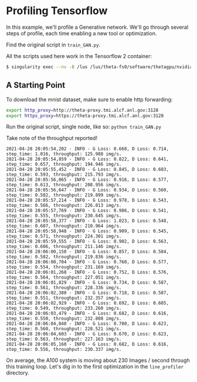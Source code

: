 # Profiling Tensorflow

In this example, we'll profile a Generative network.  We'll go through several steps of profile, each time enabling a new tool or optimization.

Find the original script in `train_GAN.py`.

All the scripts used here work in the Tensorflow 2 container:

```bash
$ singularity exec --nv -B /lus /lus/theta-fs0/software/thetagpu/nvidia-containers/tensorflow2/tf2_21.02-py3.simg bash
```


## A Starting Point

To download the mnist dataset, make sure to enable http forwarding:
```bash
export http_proxy=http://theta-proxy.tmi.alcf.anl.gov:3128
export https_proxy=https://theta-proxy.tmi.alcf.anl.gov:3128
```

Run the original script, single node, like so:
`python train_GAN.py`

Take note of the throughput reported!

```
2021-04-28 20:05:54,202 - INFO - G Loss: 0.668, D Loss: 0.714, step_time: 1.016, throughput: 125.988 img/s.
2021-04-28 20:05:54,859 - INFO - G Loss: 0.822, D Loss: 0.641, step_time: 0.657, throughput: 194.946 img/s.
2021-04-28 20:05:55,452 - INFO - G Loss: 0.845, D Loss: 0.603, step_time: 0.593, throughput: 215.793 img/s.
2021-04-28 20:05:56,065 - INFO - G Loss: 0.916, D Loss: 0.577, step_time: 0.613, throughput: 208.956 img/s.
2021-04-28 20:05:56,647 - INFO - G Loss: 0.934, D Loss: 0.560, step_time: 0.582, throughput: 219.899 img/s.
2021-04-28 20:05:57,214 - INFO - G Loss: 0.978, D Loss: 0.543, step_time: 0.566, throughput: 226.013 img/s.
2021-04-28 20:05:57,769 - INFO - G Loss: 0.986, D Loss: 0.541, step_time: 0.555, throughput: 230.645 img/s.
2021-04-28 20:05:58,377 - INFO - G Loss: 1.023, D Loss: 0.548, step_time: 0.607, throughput: 210.964 img/s.
2021-04-28 20:05:58,948 - INFO - G Loss: 0.909, D Loss: 0.545, step_time: 0.571, throughput: 224.301 img/s.
2021-04-28 20:05:59,555 - INFO - G Loss: 0.902, D Loss: 0.563, step_time: 0.606, throughput: 211.146 img/s.
2021-04-28 20:06:00,150 - INFO - G Loss: 0.857, D Loss: 0.584, step_time: 0.582, throughput: 219.836 img/s.
2021-04-28 20:06:00,704 - INFO - G Loss: 0.760, D Loss: 0.577, step_time: 0.554, throughput: 231.169 img/s.
2021-04-28 20:06:01,268 - INFO - G Loss: 0.752, D Loss: 0.576, step_time: 0.564, throughput: 227.051 img/s.
2021-04-28 20:06:01,829 - INFO - G Loss: 0.734, D Loss: 0.587, step_time: 0.561, throughput: 228.336 img/s.
2021-04-28 20:06:02,380 - INFO - G Loss: 0.718, D Loss: 0.587, step_time: 0.551, throughput: 232.357 img/s.
2021-04-28 20:06:02,929 - INFO - G Loss: 0.692, D Loss: 0.605, step_time: 0.549, throughput: 233.260 img/s.
2021-04-28 20:06:03,479 - INFO - G Loss: 0.682, D Loss: 0.616, step_time: 0.550, throughput: 232.808 img/s.
2021-04-28 20:06:04,040 - INFO - G Loss: 0.700, D Loss: 0.623, step_time: 0.560, throughput: 228.521 img/s.
2021-04-28 20:06:04,603 - INFO - G Loss: 0.670, D Loss: 0.623, step_time: 0.563, throughput: 227.163 img/s.
2021-04-28 20:06:05,160 - INFO - G Loss: 0.682, D Loss: 0.616, step_time: 0.556, throughput: 230.337 img/s.
```

On average, the A100 system is moving about 230 Images / second through this training loop.  Let's dig in to the first optimization in the `line_profiler` directory.
